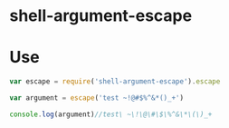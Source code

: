 # shell-argument-escape

# Use
```js
var escape = require('shell-argument-escape').escape

var argument = escape('test ~!@#$%^&*()_+')

console.log(argument)//test\ ~\!\@\#\$\%^&\*\(\)_+
```